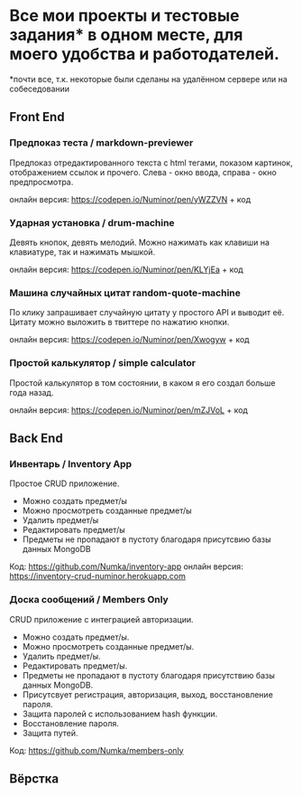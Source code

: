 # Все мои проекты и тестовые задания* в одном месте, для моего удобства и работодателей.
*почти все, т.к. некоторые были сделаны на удалённом сервере или на собеседовании

## Front End

### Предпоказ теста / markdown-previewer
Предпоказ отредактированного текста с html тегами, показом картинок, отображением ссылок и прочего. Слева - окно ввода, справа - окно предпросмотра.

онлайн версия: https://codepen.io/Numinor/pen/yWZZVN + код 

### Ударная установка / drum-machine
Девять кнопок, девять мелодий. Можно нажимать как клавиши на клавиатуре, так и нажимать мышкой.

онлайн версия: https://codepen.io/Numinor/pen/KLYjEa + код 

### Машина случайных цитат random-quote-machine
По клику запрашивает случайную цитату у простого API и выводит её. 
Цитату можно выложить в твиттере по нажатию кнопки.

онлайн версия: https://codepen.io/Numinor/pen/Xwogyw + код 

### Простой калькулятор / simple calculator
Простой калькулятор в том состоянии, в каком я его создал больше года назад. 

онлайн версия: https://codepen.io/Numinor/pen/mZJVoL + код 

## Back End

### Инвентарь / Inventory App

Простое CRUD приложение. 
- Можно создать предмет/ы
- Можно просмотреть созданные предмет/ы
- Удалить предмет/ы
- Редактировать предмет/ы
- Предметы не пропадают в пустоту благодаря присутсвию базы данных MongoDB

Код: https://github.com/Numka/inventory-app
онлайн версия: https://inventory-crud-numinor.herokuapp.com

### Доска сообщений / Members Only

CRUD приложение с интеграцией авторизации.
- Можно создать предмет/ы.
- Можно просмотреть созданные предмет/ы.
- Удалить предмет/ы.
- Редактировать предмет/ы.
- Предметы не пропадают в пустоту благодаря присутствию базы данных MongoDB.
- Присутсвует регистрация, авторизация, выход, восстановление пароля.
- Защита паролей с использованием hash функции. 
- Восстановление пароля.
- Защита путей.

Код: https://github.com/Numka/members-only

## Вёрстка
